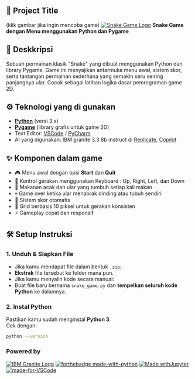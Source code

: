 ## 📌 Project Title
(klik gambar jika ingin mencoba game)
[![Snake Game Logo](https://m.media-amazon.com/images/I/41AJiF3rYZL.png)](https://project-ular.netlify.app/)
**Snake Game dengan Menu menggunakan Python dan Pygame**

## 📝 Deskkripsi
Sebuah permainan klasik "Snake" yang dibuat menggunakan Python dan library Pygame. Game ini menyajikan antarmuka menu awal, sistem skor, serta tantangan permainan sederhana yang semakin seru seiring panjangnya ular. Cocok sebagai latihan logika dasar pemrograman game 2D.


## ⚙️ Teknologi yang di gunakan
- [**Python**](https://www.python.org/) (versi 3.x)
- [**Pygame**](https://pypi.org/project/pygame/) (library grafis untuk game 2D)
- Text Editor: [VSCode](https://code.visualstudio.com/) / [PyCharm](https://www.jetbrains.com/pycharm/)
- AI yang digunakan: IBM granite 3.3 8b instruct di [Replicate](https://replicate.com/ibm-granite/granite-3.3-8b-instruct), [Copilot](https://copilot.microsoft.com/)

## ✨ Komponen dalam game
- 🎮 Menu awal dengan opsi **Start** dan **Quit**
- 🔧 Kontrol gerakan menggunakan Keyboard : Up, Right, Left, dan Down
- 🍎 Makanan acak dan ular yang tumbuh setiap kali makan
- 💀 Game over ketika ular menabrak dinding atau tubuh sendiri
- 🧮 Sistem skor otomatis 
- 📏 Grid berbasis 10 piksel untuk gerakan konsisten
- ⚡ Gameplay cepat dan responsif

## 🛠️ Setup Instruksi

### 1. Unduh & Siapkan File
- Jika kamu mendapat file dalam bentuk `.zip`:
- **Ekstrak** file tersebut ke folder mana pun.
- Jika kamu menyalin kode secara manual:
- Buat file baru bernama `snake_game.py` dan **tempelkan seluruh kode Python** ke dalamnya.

### 2. Instal Python
Pastikan kamu sudah menginstal **Python 3**.  
Cek dengan:

```bash
python --version
```
### Powered by
[![IBM Granite Logo](https://filecache.mediaroom.com/mr5mr_ibmnewsroom/198223/Granite_banner%20%281%29.jpg)](https://www.ibm.com/new/announcements/ibm-granite-3-3-speech-recognition-refined-reasoning-rag-loras)
[![forthebadge made-with-python](http://ForTheBadge.com/images/badges/made-with-python.svg)](https://www.python.org/)
[![Made withJupyter](https://img.shields.io/badge/Made%20with-Jupyter-orange?style=for-the-badge&logo=Jupyter)](https://jupyter.org/try)
[![made-for-VSCode](https://img.shields.io/badge/Made%20for-VSCode-1f425f.svg)](https://code.visualstudio.com/)

